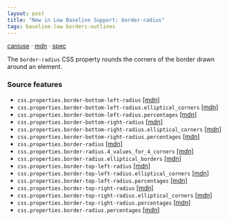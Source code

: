 ```yaml
---
layout: post
title: "New in Low Baseline Support: border-radius"
tags: baseline-low borders-outlines
---
```


[caniuse](https://caniuse.com/?search=border-radius) · [mdn](https://developer.mozilla.org/en-US/search?q=border-radius) · [spec](https://drafts.csswg.org/css-backgrounds-3/#corners)

The `border-radius` CSS property rounds the corners of the border drawn around an element.

### Source features

- ``css.properties.border-bottom-left-radius`` [[mdn]](https://developer.mozilla.org/en-US/search?q=css.properties.border-bottom-left-radius)
- ``css.properties.border-bottom-left-radius.elliptical_corners`` [[mdn]](https://developer.mozilla.org/en-US/search?q=css.properties.border-bottom-left-radius.elliptical_corners)
- ``css.properties.border-bottom-left-radius.percentages`` [[mdn]](https://developer.mozilla.org/en-US/search?q=css.properties.border-bottom-left-radius.percentages)
- ``css.properties.border-bottom-right-radius`` [[mdn]](https://developer.mozilla.org/en-US/search?q=css.properties.border-bottom-right-radius)
- ``css.properties.border-bottom-right-radius.elliptical_corners`` [[mdn]](https://developer.mozilla.org/en-US/search?q=css.properties.border-bottom-right-radius.elliptical_corners)
- ``css.properties.border-bottom-right-radius.percentages`` [[mdn]](https://developer.mozilla.org/en-US/search?q=css.properties.border-bottom-right-radius.percentages)
- ``css.properties.border-radius`` [[mdn]](https://developer.mozilla.org/en-US/search?q=css.properties.border-radius)
- ``css.properties.border-radius.4_values_for_4_corners`` [[mdn]](https://developer.mozilla.org/en-US/search?q=css.properties.border-radius.4_values_for_4_corners)
- ``css.properties.border-radius.elliptical_borders`` [[mdn]](https://developer.mozilla.org/en-US/search?q=css.properties.border-radius.elliptical_borders)
- ``css.properties.border-top-left-radius`` [[mdn]](https://developer.mozilla.org/en-US/search?q=css.properties.border-top-left-radius)
- ``css.properties.border-top-left-radius.elliptical_corners`` [[mdn]](https://developer.mozilla.org/en-US/search?q=css.properties.border-top-left-radius.elliptical_corners)
- ``css.properties.border-top-left-radius.percentages`` [[mdn]](https://developer.mozilla.org/en-US/search?q=css.properties.border-top-left-radius.percentages)
- ``css.properties.border-top-right-radius`` [[mdn]](https://developer.mozilla.org/en-US/search?q=css.properties.border-top-right-radius)
- ``css.properties.border-top-right-radius.elliptical_corners`` [[mdn]](https://developer.mozilla.org/en-US/search?q=css.properties.border-top-right-radius.elliptical_corners)
- ``css.properties.border-top-right-radius.percentages`` [[mdn]](https://developer.mozilla.org/en-US/search?q=css.properties.border-top-right-radius.percentages)
- ``css.properties.border-radius.percentages`` [[mdn]](https://developer.mozilla.org/en-US/search?q=css.properties.border-radius.percentages)
